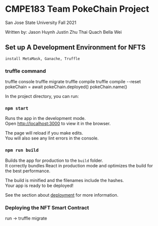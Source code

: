 # CMPE183 Team PokeChain Project

San Jose State University
Fall 2021

Written by:
Jason Huynh
Justin Zhu
Thai Quach
Bella Wei

## Set up A Development Environment for NFTS

    install MetaMask, Ganache, Truffle

### truffle command

truffle console
truffle migrate
truffle compile
truffle compile --reset
pokeChain = await pokeChain.deployed()
pokeChain.name()

In the project directory, you can run:

### `npm start`

Runs the app in the development mode.\
Open [http://localhost:3000](http://localhost:3000) to view it in the browser.

The page will reload if you make edits.\
You will also see any lint errors in the console.

### `npm run build`

Builds the app for production to the `build` folder.\
It correctly bundles React in production mode and optimizes the build for the best performance.

The build is minified and the filenames include the hashes.\
Your app is ready to be deployed!

See the section about [deployment](https://facebook.github.io/create-react-app/docs/deployment) for more information.

### Deploying the NFT Smart Contract

run -> truffle migrate
